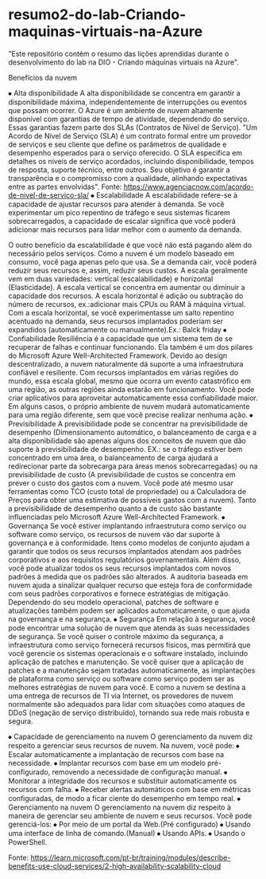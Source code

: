 # resumo2-do-lab-Criando-maquinas-virtuais-na-Azure
"Este repositório contém o resumo das lições aprendidas durante o desenvolvimento do lab na DIO - Criando máquinas virtuais na Azure".

Benefícios da nuvem

⦁	Alta disponibilidade 
A alta disponibilidade se concentra em garantir a disponibilidade máxima, independentemente de interrupções ou eventos que possam ocorrer. O Azure é um ambiente de nuvem altamente disponível com garantias de tempo de atividade, dependendo do serviço. Essas garantias fazem parte dos SLAs (Contratos de Nível de Serviço).
"Um Acordo de Nível de Serviço (SLA) é um contrato formal entre um provedor de serviços e seu cliente que define os parâmetros de qualidade e desempenho esperados para o serviço oferecido. O SLA especifica em detalhes os níveis de serviço acordados, incluindo disponibilidade, tempos de resposta, suporte técnico, entre outros. Seu objetivo é garantir a transparência e o compromisso com a qualidade, alinhando expectativas entre as partes envolvidas". Fonte: https://www.agenciacnow.com/acordo-de-nivel-de-servico-sla/
⦁	Escalabilidade
A escalabilidade refere-se à capacidade de ajustar recursos para atender à demanda. Se você experimentar um pico repentino de tráfego e seus sistemas ficarem sobrecarregados, a capacidade de escalar significa que você poderá adicionar mais recursos para lidar melhor com o aumento da demanda.

O outro benefício da escalabilidade é que você não está pagando além do necessário pelos serviços. Como a nuvem é um modelo baseado em consumo, você paga apenas pelo que usa. Se a demanda cair, você poderá reduzir seus recursos e, assim, reduzir seus custos.
A escala geralmente vem em duas variedades: vertical (escalabilidade) e horizontal (Elasticidade). A escala vertical se concentra em aumentar ou diminuir a capacidade dos recursos. A escala horizontal é adição ou subtração do número de recursos, ex.:adicionar mais CPUs ou RAM à máquina virtual.  Com a escala horizontal, se você experimentasse um salto repentino acentuado na demanda, seus recursos implantados poderiam ser expandidos (automaticamente ou manualmente).Ex.: Balck friday
⦁	Confiabilidade
Resiliência é a capacidade que um sistema tem de se recuperar de falhas e continuar funcionando. Ela também é um dos pilares do Microsoft Azure Well-Architected Framework.
Devido ao design descentralizado, a nuvem naturalmente dá suporte a uma infraestrutura confiável e resiliente. Com recursos implantados em várias regiões do mundo, essa escala global, mesmo que ocorra um evento catastrófico em uma região, as outras regiões ainda estarão em funcionamento. Você pode criar aplicativos para aproveitar automaticamente essa confiabilidade maior. Em alguns casos, o próprio ambiente de nuvem mudará automaticamente para uma região diferente, sem que você precise realizar nenhuma ação. 
⦁	Previsibilidade
 A previsibilidade pode se concentrar na previsibilidade de desempenho (Dimensionamento automático, o balanceamento de carga e a alta disponibilidade são apenas alguns dos conceitos de nuvem que dão suporte à previsibilidade de desempenho. EX.: se o tráfego estiver bem concentrado em uma área, o balanceamento de carga ajudará a redirecionar parte da sobrecarga para áreas menos sobrecarregadas) ou na previsibilidade de custo (A previsibilidade de custos se concentra em prever o custo dos gastos com a nuvem. Você pode até mesmo usar ferramentas como TCO (custo total de propriedade) ou a Calculadora de Preços para obter uma estimativa de possíveis gastos com a nuvem). Tanto a previsibilidade de desempenho quanto a de custo são bastante influenciadas pelo Microsoft Azure Well-Architected Framework. 
⦁	Governança
Se você estiver implantando infraestrutura como serviço ou software como serviço, os recursos de nuvem vão dar suporte à governança e à conformidade. Itens como modelos de conjunto ajudam a garantir que todos os seus recursos implantados atendam aos padrões corporativos e aos requisitos regulatórios governamentais. Além disso, você pode atualizar todos os seus recursos implantados com novos padrões à medida que os padrões são alterados. A auditoria baseada em nuvem ajuda a sinalizar qualquer recurso que esteja fora de conformidade com seus padrões corporativos e fornece estratégias de mitigação. Dependendo do seu modelo operacional, patches de software e atualizações também podem ser aplicados automaticamente, o que ajuda na governança e na segurança.
⦁	Segurança
Em relação à segurança, você pode encontrar uma solução de nuvem que atenda às suas necessidades de segurança. Se você quiser o controle máximo da segurança, a infraestrutura como serviço fornecerá recursos físicos, mas permitirá que você gerencie os sistemas operacionais e o software instalado, incluindo aplicação de patches e manutenção. Se você quiser que a aplicação de patches e a manutenção sejam tratadas automaticamente, as implantações de plataforma como serviço ou software como serviço podem ser as melhores estratégias de nuvem para você.
E como a nuvem se destina a uma entrega de recursos de TI via Internet, os provedores de nuvem normalmente são adequados para lidar com situações como ataques de DDoS (negação de serviço distribuído), tornando sua rede mais robusta e segura.

⦁	Capacidade de gerenciamento na nuvem
O gerenciamento da nuvem diz respeito a gerenciar seus recursos de nuvem. Na nuvem, você pode:
⦁	Escalar automaticamente a implantação de recursos com base na necessidade.
⦁	Implantar recursos com base em um modelo pré-configurado, removendo a necessidade de configuração manual.
⦁	Monitorar a integridade dos recursos e substituir automaticamente os recursos com falha.
⦁	Receber alertas automáticos com base em métricas configuradas, de modo a ficar ciente do desempenho em tempo real.
⦁	Gerenciamento na nuvem
O gerenciamento na nuvem diz respeito à maneira de gerenciar seu ambiente de nuvem e seus recursos. Você pode gerenciá-los:
⦁	Por meio de um portal da Web.(Pré configurado)
⦁	Usando uma interface de linha de comando.(Manual)
⦁	Usando APIs.
⦁	Usando o PowerShell.

Fonte: https://learn.microsoft.com/pt-br/training/modules/describe-benefits-use-cloud-services/2-high-availability-scalability-cloud
